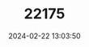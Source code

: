 ---
title: "22175"
category: "Trimerotropis infantilis"
draft: false
date: 2024-02-22 13:03:50
languages:
  English: ["Zyantc Band-winged Grasshopper"]
---